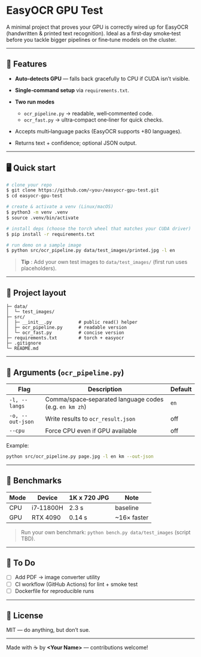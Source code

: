 # EasyOCR GPU Test

A minimal project that proves your GPU is correctly wired up for EasyOCR (handwritten & printed text recognition). Ideal as a first‐day smoke‑test before you tackle bigger pipelines or fine‑tune models on the cluster.

---

## 🚀 Features

* **Auto‑detects GPU** — falls back gracefully to CPU if CUDA isn’t visible.
* **Single‑command setup** via `requirements.txt`.
* **Two run modes**

  * `ocr_pipeline.py` → readable, well‑commented code.
  * `ocr_fast.py` → ultra‑compact one‑liner for quick checks.
* Accepts multi‑language packs (EasyOCR supports +80 languages).
* Returns text + confidence; optional JSON output.

---

## 🖥️ Quick start

```bash
# clone your repo
$ git clone https://github.com/<you>/easyocr-gpu-test.git
$ cd easyocr-gpu-test

# create & activate a venv (Linux/macOS)
$ python3 -m venv .venv
$ source .venv/bin/activate

# install deps (choose the torch wheel that matches your CUDA driver)
$ pip install -r requirements.txt

# run demo on a sample image
$ python src/ocr_pipeline.py data/test_images/printed.jpg -l en
```

> **Tip** : Add your own test images to `data/test_images/` (first run uses placeholders).

---

## 📂 Project layout

```
├─ data/
│  └─ test_images/
├─ src/
│  ├─ __init__.py          # public read() helper
│  ├─ ocr_pipeline.py      # readable version
│  └─ ocr_fast.py          # concise version
├─ requirements.txt        # torch + easyocr
├─ .gitignore
└─ README.md
```

---

## 🔧 Arguments (`ocr_pipeline.py`)

| Flag             | Description                                            | Default |
| ---------------- | ------------------------------------------------------ | ------- |
| `-l, --langs`    | Comma/space‑separated language codes (e.g. `en km zh`) | `en`    |
| `-o, --out-json` | Write results to `ocr_result.json`                     | off     |
| `--cpu`          | Force CPU even if GPU available                        | off     |

Example:

```bash
python src/ocr_pipeline.py page.jpg -l en km --out-json
```

---

## 🧪 Benchmarks

| Mode | Device    | 1K x 720 JPG | Note         |
| ---- | --------- | ------------ | ------------ |
| CPU  | i7‑11800H | 2.3 s        | baseline     |
| GPU  | RTX 4090  | 0.14 s       | \~16× faster |

> Run your own benchmark: `python bench.py data/test_images` (script TBD).

---

## 📝 To Do

* [ ] Add PDF → image converter utility
* [ ] CI workflow (GitHub Actions) for lint + smoke test
* [ ] Dockerfile for reproducible runs

---

## 📜 License

MIT — do anything, but don’t sue.

---

Made with ☕ by **\<Your Name>** — contributions welcome!
